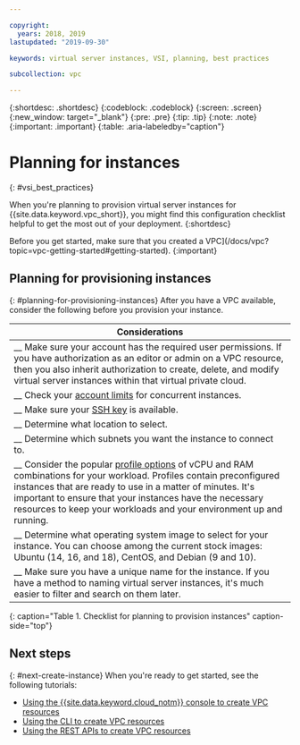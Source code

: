 ```yaml
---

copyright:
  years: 2018, 2019
lastupdated: "2019-09-30"

keywords: virtual server instances, VSI, planning, best practices

subcollection: vpc

---
```


{:shortdesc: .shortdesc}
{:codeblock: .codeblock}
{:screen: .screen}
{:new_window: target="_blank"}
{:pre: .pre}
{:tip: .tip}
{:note: .note}
{:important: .important}
{:table: .aria-labeledby="caption"}

# Planning for instances
{: #vsi_best_practices}

When you're planning to provision virtual server instances for {{site.data.keyword.vpc_short}}, you might find this configuration checklist helpful to get the most out of your deployment.
{:shortdesc}

Before you get started, make sure that you created a VPC](/docs/vpc?topic=vpc-getting-started#getting-started).
{:important}

## Planning for provisioning instances
{: #planning-for-provisioning-instances}
After you have a VPC available, consider the following before you provision your instance.

|        Considerations|
|-------------------|
|__ Make sure your account has the required user permissions. If you have authorization as an editor or admin on a VPC resource, then you also inherit authorization to create, delete, and modify virtual server instances within that virtual private cloud.|
|__ Check your [account limits](/docs/vpc?topic=vpc-quotas#virtual-server-instances) for concurrent instances. |
|__ Make sure your [SSH key](/docs/vpc?topic=vpc-ssh-keys#ssh-keys) is available.
|__ Determine what location to select.|
|__ Determine which subnets you want the instance to connect to.|
|__ Consider the popular [profile options](/docs/vpc?topic=vpc-profiles#profiles) of vCPU and RAM combinations for your workload. Profiles contain preconfigured instances that are ready to use in a matter of minutes. It's important to ensure that your instances have the necessary resources to keep your workloads and your environment up and running.|
|__ Determine what operating system image to select for your instance. You can choose among the current stock images: Ubuntu (14, 16, and 18), CentOS, and Debian (9 and 10). |
|__ Make sure you have a unique name for the instance. If you have a method to naming virtual server instances, it's much easier to filter and search on them later. |
{: caption="Table 1. Checklist for planning to provision instances" caption-side="top"}

## Next steps
{: #next-create-instance}
When you're ready to get started, see the following tutorials:
 * [Using the {{site.data.keyword.cloud_notm}} console to create VPC resources](/docs/vpc?topic=vpc-creating-a-vpc-using-the-ibm-cloud-console)
 * [Using the CLI to create VPC resources](/docs/vpc?topic=vpc-creating-a-vpc-using-cli)
 * [Using the REST APIs to create VPC resources](/docs/vpc?topic=vpc-creating-a-vpc-using-the-rest-apis)
